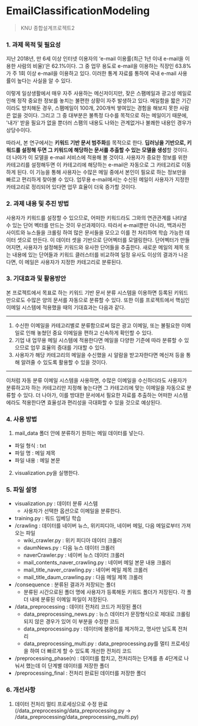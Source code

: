 # EmailClassificationModeling

> KNU 종합설계프로젝트2 

### 1. 과제 목적 및 필요성

 지난 2018년, 만 6세 이상 인터넷 이용자의 ‘e-mail 이용률(최근 1년 이내 e-mail을 이용한 사람의 비율)’은 62.1%이다. 그 중 업무 용도로 e-mail을 이용하는 직장인 63.8%가 주 1회 이상 e-mail을 이용하고 있다. 이러한 통계 자료를 통하여 국내 e-mail 사용률이 높다는 사실을 알 수 있다. 

 이렇게 일상생활에서 매우 자주 사용하는 메신저이지만, 잦은 스팸메일과 광고성 메일로 인해 정작 중요한 정보를 놓치는 불편한 상황이 자주 발생하고 있다. 메일함을 짧은 기간이라도 방치해둔 경우, 스팸메일이 100개, 200개씩 쌓여있는 경험을 해보지 못한 사람은 없을 것이다. 그리고 그 중 대부분은 불특정 다수를 목적으로 하는 메일이기 때문에, '내가' 받을 필요가 없을 뿐더러 스팸의 내용도 나와는 관계없거나 불쾌한 내용인 경우가 상당수이다.

 따라서, 본 연구에서는 **키워드 기반 문서 범주화**를 목적으로 한다. **딥러닝을 기반으로, 키워드를 설정해 두면 그 키워드에 해당하는 문서를 추출할 수 있는 모델을 생성**할 것이다. 더 나아가 이 모델을 e-mail 서비스에 적용해 볼 것이다. 사용자가 중요한 정보를 위한 카테고리를 설정해두면 이 카테고리에 해당하는 e-mail은 자동으로 그 카테고리로 이동하게 된다. 이 기능을 통해 사용자는 수많은 메일 중에서 본인이 필요로 하는 정보만을 빠르고 편리하게 찾아볼 수 있다. 업무용 e-mail에서는 수신된 메일이 사용자가 지정한 카테고리로 정리되어 있다면 업무 효율이 더욱 증가할 것이다.



### 2. 과제 내용 및 추진 방법


사용자가 키워드를 설정할 수 있으므로, 어떠한 키워드라도 그와의 연관관계를 나타낼 수 있는 단어 벡터를 만드는 것이 우선과제이다. 따라서 e-mail뿐만 아니라, 백과사전 사이트와 뉴스들을 크롤링 하여 많은 문서들을 모으고 이를 전 처리하여 학습 가능한 데이터 셋으로 만든다. 이 데이터 셋을 기반으로 단어벡터를 모델링한다. 단어벡터가 만들어지면, 사용자가 설정해둔 키워드와 유사한 단어들을 추출한다. 새로운 메일의 제목 또는 내용에 있는 단어들과 키워드 클러스터를 비교하여 일정 유사도 이상의 결과가 나온다면, 이 메일은 사용자가 지정한 카테고리로 분류된다.


### 3. 기대효과 및 활용방안

  본 프로젝트에서 목표로 하는 키워드 기반 문서 분류 시스템을 이용하면 등록된 키워드 만으로도 수많은 양의 문서를 자동으로 분류할 수 있다. 또한 이를 프로젝트에서 핵심인 이메일 시스템에 적용했을 때의 기대효과는 다음과 같다.

--------

1. 수신한 이메일을 카테고리별로 분류함으로써 많은 광고 이메일, 또는 불필요한 이메일로 인해 놓쳤던 중요 이메일을 편하고 신속하게 확인할 수 있다.
2. 기업 내 업무용 메일 시스템에 적용한다면 메일을 다양한 기준에 따라 분류할 수 있으므로 업무 효율의 증대를 기대할 수 있다.
3. 사용자가 해당 카테고리의 메일을 수신했을 시 알람을 받고자한다면 메신저 등을 통해 알려줄 수 있도록 활용할 수 있을 것이다.

------------

 이처럼 자동 분류 이메일 시스템을 사용하면, 수많은 이메일을 수신하더라도 사용자가 분류하고자 하는 카테고리만 지정해 놓는다면 그 카테고리에 맞는 이메일을 자동으로 분류할 수 있다. 
 더 나아가, 이를 방대한 문서에서 필요한 자료를 추출하는 어떠한 시스템에라도 적용한다면 효율성과 편리성을 극대화할 수 있을 것으로 예상된다.


 ### 4. 사용 방법
 
1. mail_data 폴더 안에 분류하기 원하는 메일 데이터를 넣는다.
  + 파일 형식 : txt
  + 파일 명 : 메일 제목
  + 파일 내용 : 메일 본문
2. visualization.py을 실행한다.

 
### 5. 파일 설명
+ visualization.py : 데이터 분류 시스템
  + 사용자가 선택한 옵션으로 이메일을 분류한다.
+ training.py : 워드 임베딩 학습
+ /crawling : 데이터를 네이버 뉴스, 위키피디아, 네이버 메일, 다음 메일로부터 가져오는 파일
  + wiki_crawler.py : 위키 피디아 데이터 크롤러
  + daumNews.py : 다음 뉴스 데이터 크롤러
  + naverCrawler.py : 네이버 뉴스 데이터 크롤러
  + mail_contents_naver_crawling.py : 네이버 메일 본문 내용 크롤러
  + mail_title_naver_crawling.py : 네이버 메일 제목 크롤러
  + mail_title_daum_crawling.py : 다음 메일 제목 크롤러
+ /consequence : 분류된 결과가 저장되는 폴더
  + 분류된 시간으로된 폴더 명에 사용자가 등록해둔 키워드 폴더가 저장된다. 각 폴더 내에 분류된 이메일 파일이 저장된다.
+ /data_preprocessing : 데이터 전처리 코드가 저장된 폴더
  + data_preprocessing_news.py : 뉴스 데이터가 문장형식으로 제대로 크롤링 되지 않은 경우가 있어 이 부분을 수정한 코드
  + data_preprocessing.py : 데이터에 불용어를 제거하고, 명사만 남도록 전처리
  + data_preprocessing_multi.py : data_preprocessing.py를 멀티 프로세싱을 하여 더 빠르게 할 수 있도록 개선한 전처리 코드
+ /preprocessing_phase(n) : 데이터를 합치고, 전처리하는 단계를 총 4단계로 나눠서 했는데 이 단계별 데이터를 저장한 폴더
+ /preprocessing_final : 전처리 완료된 데이터를 저장한 폴더


 ### 6. 개선사항

 1. 데이터 전처리 멀티 프로세싱으로 수정 완료
  (/data_preprocessing/data_preprocessing.py -> /data_preprocessing/data_preprocessing_multi.py)

 